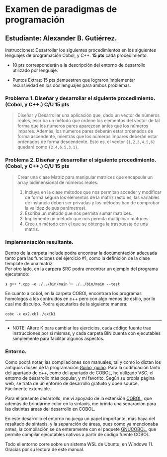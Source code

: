 # Examen de paradigmas de programación

## Estudiante: Alexander B. Gutiérrez.

Instrucciones: Desarrollar los siguientes procedimientos en los siguientes lenguajes de programación Cobol, y C++. **15 pts** cada procedimiento.
- 10 pts corresponderán a la descripción del entorno de desarrollo utilizado por lenguaje.

- Puntos Extras: 15 pts demuestren que lograron implementar recursividad en los dos lenguajes para ambos problemas.

### Problema 1. Diseñar y desarrollar el siguiente procedimiento. (Cobol, y C++.) C/U 15 pts

> Diseñar y Desarrollar una aplicación que, dado un vector de números reales, escriba un método que ordene 
>los elementos del vector de tal forma que los números pares aparezcan antes que los números impares. 
>Además, los números pares deberán estar ordenados de forma ascendente, mientras que los números impares 
>deberán estar ordenados de forma descendente. Esto es, el vector `{1,2,3,4,5,6}` quedará como `{2,4,6,5,3,1}`.

### Problema 2. Diseñar y desarrollar el siguiente procedimiento. (Cobol, y C++.) C/U 15 pts

> Crear una clase Matriz para manipular matrices que encapsule un array bidimensional de números reales.
>1. Incluya en la clase métodos que nos permitan acceder y modificar de forma segura los elementos de la matriz (esto es, las variables de instancia deben ser privadas y los métodos han de comprobar la validez de sus parámetros).
>2. Escriba un método que nos permita sumar matrices.
>3. Implemente un método que nos permita multiplicar matrices.
>4. Cree un método con el que se obtenga la traspuesta de una matriz.


### Implementación resultante.

Dentro de la carpeta include podra encontrar la documentación adecuada tanto para las funciones del
ejercicio #1, como la definición de la clase template de una matriz. <br/>
Por otro lado, en la carpera SRC podra encontrar un ejemplo del programa ejecutando:<br/>

`❯ g++ *.cpp -o ./../bin/main` 
`╰─ ./../bin/main --test` 
<br/>

En cuanto a cobol, en la carpeta COBOl, encontrara los programas homologos a los contruidos en c++
pero con algo menos de estilo, por lo cual me disculpo. Podra ejecutarlos de la siguiente manera: <br/>

`cobc -x ex2.cbl`
`./ex{k}` 
<hr>

- NOTE: Altere K para cambiar los ejercicios, cada código fuente trae instrucciones por si mismas, y cada carpeta BIN cuenta con ejecutables simplemente para facilitar algunos aspectos.

### Entorno.

Como podrá notar, las compilaciones son manuales, tal y como lo dictan los antiguos dioses de la programación [Guiño, guiño](https://imgs.search.brave.com/SkfapSD6nk_arKwKCuKMabSuv7SAq2qhcIO4PYaWmFY/rs:fit:401:411:1/g:ce/aHR0cHM6Ly9pLnBp/bmltZy5jb20vNzM2/eC9kZC84MC8xZC9k/ZDgwMWQxODE2MGM2/NmQ2MzI3MmE2MmU0/NTY4OTQ1NC5qcGc). Para la codificación tanto del apartado de c++, como del apartado de COBOL, he utilizado VSC, el entorno de desarrollo más popular, y mi favorito. Según su propia página web, se trata de un entorno de desarrollo gratuito y open source. Fácilmente extensible. 

Para el presente desarrollo, me vi apoyado de la extensión [COBOL](https://marketplace.visualstudio.com/items?itemName=bitlang.cobol), que además de brindarme color en la sintaxis, me brinda una separación para las distintas áreas del desarrollo en COBOL. 

En este desarrollo el entorno no juega un papel importante, más haya del resaltado de sintaxis, y la separación de áreas, pues como ya mencionaba antes, la compilación se da enteramente con el paquete [GNUCOBOL](https://gnucobol.sourceforge.io/), que permite compilar ejecutables nativos a partir de código fuente COBOL.

Todo el entorno corre sobre un sistema WSL de Ubuntu, en Windows 11.
Gracias por su lectura de este manual.
